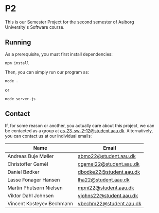 P2
===

This is our Semester Project for the second semester of Aalborg 
University's Software course.

Running
---
As a prerequisite, you must first install dependencies:

    npm install

Then, you can simply run our program as:

    node .

or

    node server.js


Contact
---

If, for some reason or another, you actually care about this project, 
we can be contacted as a group at cs-23-sw-2-12@student.aau.dk.
Alternatively, you can contact us at our individual emails:

| Name                      | Email                   |
| ------------------------- | ----------------------- |
| Andreas Buje Møller       | abmo22@student.aau.dk   |
| Christoffer Gamél         | cgamel22@student.aau.dk |
| Daniel Bødker             | dbodke22@student.aau.dk |
| Lasse Fonager Hansen      | lha22@student.aau.dk    |
| Martin Phutsorn Nielsen   | mpni22@student.aau.dk   |
| Viktor Dahl Johnsen       | vjohns22@student.aau.dk |
| Vincent Kosteyev Bechmann | vbechm22@student.aau.dk |
